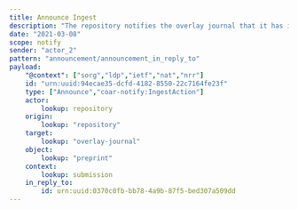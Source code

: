 ```yaml
---
title: Announce Ingest
description: "The repository notifies the overlay journal that it has ingested the resource"
date: "2021-03-08"
scope: notify
sender: "actor_2"
pattern: "announcement/announcement_in_reply_to"
payload:
    "@context": ["sorg","ldp","ietf","nat","nrr"]
    id: "urn:uuid:94ecae35-dcfd-4182-8550-22c7164fe23f"
    type: ["Announce","coar-notify:IngestAction"]
    actor:
        lookup: repository
    origin:
        lookup: "repository"
    target:
        lookup: "overlay-journal"
    object:
        lookup: "preprint"
    context:
        lookup: submission
    in_reply_to:
        id: urn:uuid:0370c0fb-bb78-4a9b-87f5-bed307a509dd
---
```


